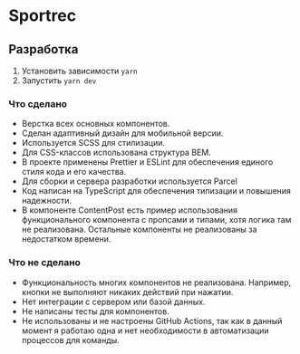 # Sportrec

## Разработка

1. Установить зависимости `yarn`
2. Запустить `yarn dev`

### Что сделано

- Верстка всех основных компонентов.
- Сделан адаптивный дизайн для мобильной версии.
- Используется SCSS для стилизации.
- Для CSS-классов использована структура BEM.
- В проекте применены Prettier и ESLint для обеспечения единого стиля кода и его качества.
- Для сборки и сервера разработки используется Parcel
- Код написан на TypeScript для обеспечения типизации и повышения надежности.
- В компоненте ContentPost есть пример использования функционального компонента с пропсами и типами, хотя логика там не реализована. Остальные компоненты не реализованы за недостатком времени.

### Что не сделано

- Функциональность многих компонентов не реализована. Например, кнопки не выполняют никаких действий при нажатии.
- Нет интеграции с сервером или базой данных.
- Не написаны тесты для компонентов.
- Не использованы и не настроены GitHub Actions, так как в данный момент я работаю одна и нет необходимости в автоматизации процессов для команды.


